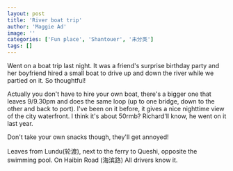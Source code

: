 ```yaml
---
layout: post
title: 'River boat trip'
author: 'Maggie Ad'
image: ''
categories: ['Fun place', 'Shantouer', '未分类']
tags: []
---
```


Went on a boat trip last night. It was a friend's surprise birthday party and her boyfriend hired a small boat to drive up and down the river while we partied on it. So thoughtful!

Actually you don't have to hire your own boat, there's a bigger one that leaves 9/9.30pm and does the same loop (up to one bridge, down to the other and back to port). I've been on it before, it gives a nice nighttime view of the city waterfront. I think it's about 50rmb? Richard'll know, he went on it last year.

Don't take your own snacks though, they'll get annoyed!

Leaves from Lundu(轮渡), next to the ferry to Queshi, opposite the swimming pool. On Haibin Road (海滨路) All drivers know it.